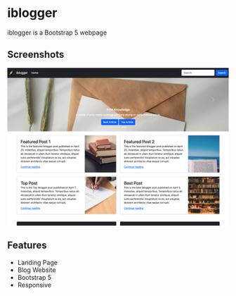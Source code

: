 # iblogger
iblogger is a Bootstrap 5 webpage

## Screenshots

<img src="./iblogger-bootstrap-preview.png">
  
## Features

- Landing Page
- Blog Website
- Bootstrap 5
- Responsive
